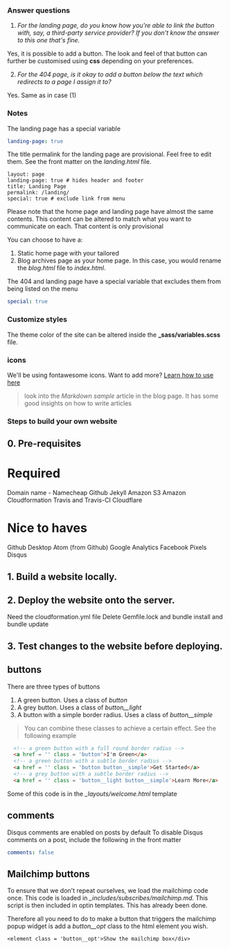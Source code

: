 ### Answer questions

1. *For the landing page, do you know how you're able to link the button with, say, a third-party service provider? If you don't know the answer to this one that's fine.*

 Yes, it is possible to add a button. The look and feel of that button can further be customised using **css** depending on your preferences.

2. *For the 404 page, is it okay to add a button below the text which redirects to a page I assign it to?*

Yes. Same as in case (1)

### Notes
The landing page has a special variable

```yaml
landing-page: true
```
The title permalink for the landing page are provisional. Feel free to edit them. See the front matter on the *landing.html* file.

```
layout: page
landing-page: true # hides header and footer
title: Landing Page
permalink: /landing/
special: true # exclude link from menu
```

Please note that the home page and landing page have almost the same contents. This content can be altered to match what you want to communicate on each. That content is only provisional

You can choose to have a:

1. Static home page with your tailored
2. Blog  archives page as your home page. In this case, you would rename the *blog.html* file to *index.html*.

The 404 and landing page have a special variable that excludes them from being listed on the menu

```yaml
special: true
```

### Customize styles

The theme color of the site can be altered inside the **_sass/variables.scss** file.

### icons

We'll be using fontawesome icons. Want to add more? [Learn how to use here](https://fontawesome.com/how-to-use)

> look into the *Markdown sample* article in the blog page. It has some good insights on how to write articles

### Steps to build your own website

## 0. Pre-requisites

# Required
Domain name - Namecheap
Github
Jekyll
Amazon S3
Amazon Cloudformation
Travis and Travis-CI
Cloudflare

# Nice to haves
Github Desktop
Atom (from Github)
Google Analytics
Facebook Pixels
Disqus

## 1. Build a website locally.

## 2. Deploy the website onto the server.
Need the cloudformation.yml file
Delete Gemfile.lock and bundle install and bundle update

## 3. Test changes to the website before deploying.

## buttons
There are three types of buttons
1. A green button. Uses a class of *button*
2. A grey button. Uses a class of *button__light*
3. A button with a simple border radius. Uses a class of *button__simple*

> You can combine these classes to achieve a certain effect. See the following example

```html
  <!-- a green button with a full round border radius -->
  <a href = '' class = 'button'>I'm Green</a>
  <!-- a green button with a subtle border radius -->
  <a href = '' class = 'button button__simple'>Get Started</a>
  <!-- a grey button with a subtle border radius -->
  <a href = '' class = 'button__light button__simple'>Learn More</a>
```
Some of this code is in the *_layouts/welcome.html* template

## comments
Disqus comments are enabled on posts by default
To disable Disqus comments on a post, include the following in the front matter
```yaml
comments: false
```

## Mailchimp buttons
To ensure that we don't repeat ourselves, we load the mailchimp code once. This code is loaded in *_includes/subscribes/mailchimp.md*. This script is then included in optin templates. This has already been done.

Therefore all you need to do to make a button that triggers the mailchimp popup widget is add a *button__opt* class to the html element you wish. 
```
<element class = 'button__opt'>Show the mailchimp box</div>
```